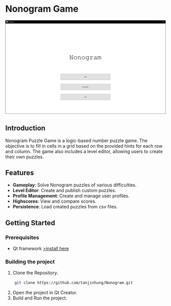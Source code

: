 # Nonogram Game

![Main Image](img/Nonogram.png)

## Introduction
Nonogram Puzzle Game is a logic-based number puzzle game. The objective is to fill in cells in a grid based on the provided hints for each row and column. The game also includes a level editor, allowing users to create their own puzzles.

## Features
- **Gameplay**: Solve Nonogram puzzles of various difficulties.
- **Level Editor**: Create and publish custom puzzles.
- **Profile Management**: Create and manage user profiles.
- **Highscores**: View and compare scores.
- **Persistence**: Load created puzzles from csv files.

## Getting Started
### Prerequisites
- Qt framework [>install here](https://www.qt.io/download-qt-installer-oss)

### Building the project
1. Clone the Repository.
```bash
    git clone https://github.com/tanjinhung/Nonogram.git
```
2. Open the project in Qt Creator.
3. Build and Run the project.